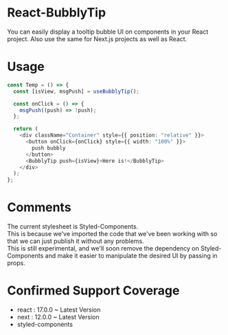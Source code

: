 # React-BubblyTip

You can easily display a tooltip bubble UI on components in your React project.
Also use the same for Next.js projects as well as React.

# Usage

```typescript
const Temp = () => {
  const [isView, msgPush] = useBubblyTip();

  const onClick = () => {
    msgPush((push) => !push);
  };

  return (
    <div className="Container" style={{ position: "relative" }}>
      <button onClick={onClick} style={{ width: "100%" }}>
        push bubbly
      </button>
      <BubblyTip push={isView}>Here is!</BubblyTip>
    </div>
  );
};
```

# Comments

The current stylesheet is Styled-Components. \
This is because we've imported the code that we've been working with so that we can just publish it without any problems. \
This is still experimental, and we'll soon remove the dependency on Styled-Components and make it easier to manipulate the desired UI by passing in props.

# Confirmed Support Coverage

- react : 17.0.0 ~ Latest Version
- next : 12.0.0 ~ Latest Version
- styled-components
